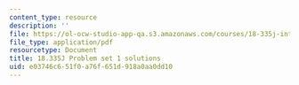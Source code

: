 ```yaml
---
content_type: resource
description: ''
file: https://ol-ocw-studio-app-qa.s3.amazonaws.com/courses/18-335j-introduction-to-numerical-methods-spring-2019/e03746c651f0a76f651d918a0aa0dd10_MIT18_335JS19_pset1sol.pdf
file_type: application/pdf
resourcetype: Document
title: 18.335J Problem set 1 solutions
uid: e03746c6-51f0-a76f-651d-918a0aa0dd10
---
```

